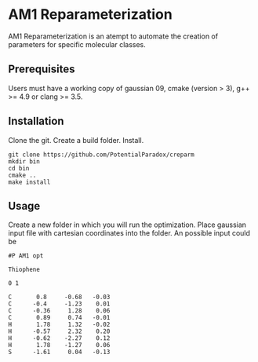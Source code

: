 # AM1 Reparameterization
AM1 Reparameterization is an atempt to automate the creation of parameters for specific molecular classes.
## Prerequisites
Users must have a working copy of gaussian 09, cmake (version > 3), g++ >= 4.9 or clang >= 3.5.
## Installation
Clone the git. Create a build folder. Install.
```
git clone https://github.com/PotentialParadox/creparm
mkdir bin
cd bin
cmake ..
make install
```
## Usage
Create a new folder in which you will run the optimization.
Place gaussian input file with cartesian coordinates into the folder.
An possible input could be
```
#P AM1 opt

Thiophene

0 1

C       0.8     -0.68   -0.03
C      -0.4     -1.23    0.01
C      -0.36     1.28    0.06
C       0.89     0.74   -0.01
H       1.78     1.32   -0.02
H      -0.57     2.32    0.20
H      -0.62    -2.27    0.12
H       1.78    -1.27    0.06
S      -1.61     0.04   -0.13

```